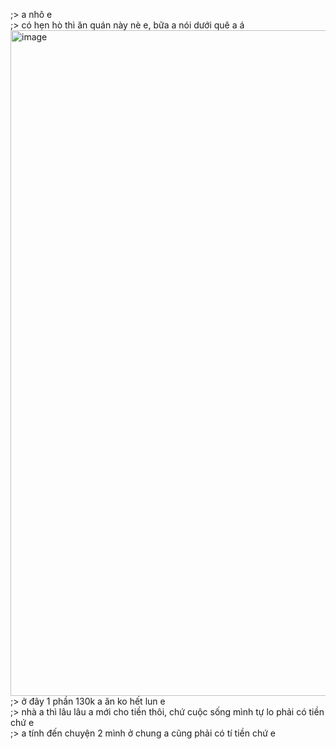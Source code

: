 ;> a nhô e<br>
;> có hẹn hò thì ăn quán này nè e, bữa a nói dưới quê a á<br>
<img width="1155" height="1065" alt="image" src="https://github.com/user-attachments/assets/b7db1611-1718-4951-a4b0-bed647a79f0d" /><br>
;> ở đây 1 phần 130k a ăn ko hết lun e<br>
;> nhà a thì lâu lâu a mới cho tiền thôi, chứ cuộc sống mình tự lo phải có tiền chứ e<br>
;> a tính đến chuyện 2 mình ở chung a cũng phải có tí tiền chứ e<br>
